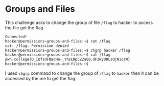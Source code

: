 # Groups and Files
This challenge asks to change the group of file `/flag` to hacker to access the file get the flag
```bash
Connected!
hacker@permissions~groups-and-files:~$ cat /flag
cat: /flag: Permission denied
hacker@permissions~groups-and-files:~$ chgrp hacker /flag
hacker@permissions~groups-and-files:~$ cat /flag
pwn.college{Q_IQfsUFNacHa-_YhsLNp3Z2aQQ.dFzNyUDLzQjN1czW}
hacker@permissions~groups-and-files:~$
```
I used `chgrp` command to change the group of `/flag` to `hacker` then it can be accessed by the me to get the flag
